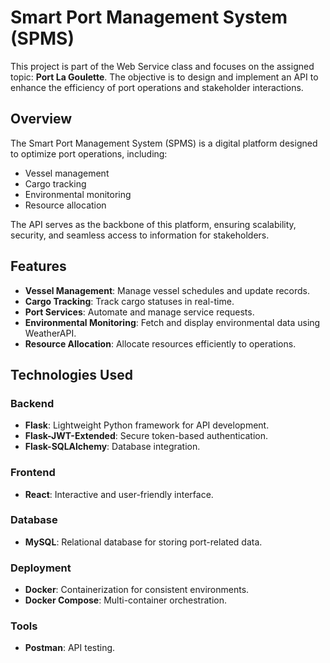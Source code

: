# Smart Port Management System (SPMS)

This project is part of the Web Service class and focuses on the assigned topic: **Port La Goulette**. The objective is to design and implement an API to enhance the efficiency of port operations and stakeholder interactions.

## Overview

The Smart Port Management System (SPMS) is a digital platform designed to optimize port operations, including:
- Vessel management
- Cargo tracking
- Environmental monitoring
- Resource allocation

The API serves as the backbone of this platform, ensuring scalability, security, and seamless access to information for stakeholders.

## Features

- **Vessel Management**: Manage vessel schedules and update records.
- **Cargo Tracking**: Track cargo statuses in real-time.
- **Port Services**: Automate and manage service requests.
- **Environmental Monitoring**: Fetch and display environmental data using WeatherAPI.
- **Resource Allocation**: Allocate resources efficiently to operations.

## Technologies Used

### Backend
- **Flask**: Lightweight Python framework for API development.
- **Flask-JWT-Extended**: Secure token-based authentication.
- **Flask-SQLAlchemy**: Database integration.

### Frontend
- **React**: Interactive and user-friendly interface.

### Database
- **MySQL**: Relational database for storing port-related data.

### Deployment
- **Docker**: Containerization for consistent environments.
- **Docker Compose**: Multi-container orchestration.

### Tools
- **Postman**: API testing.
